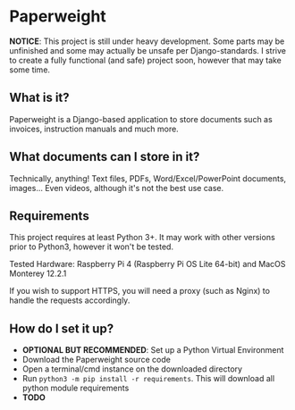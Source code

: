 # Paperweight

**NOTICE**: This project is still under heavy development.
Some parts may be unfinished and some may actually be unsafe per Django-standards.
I strive to create a fully functional (and safe) project soon, however that may take some time.

## What is it?

Paperweight is a Django-based application to store documents such as invoices, instruction manuals and much more.

## What documents can I store in it?

Technically, anything! Text files, PDFs, Word/Excel/PowerPoint documents, images... Even videos, although it's not the best use case.

## Requirements

This project requires at least Python 3+.
It may work with other versions prior to Python3, however it won't be tested.

Tested Hardware: Raspberry Pi 4 (Raspberry Pi OS Lite 64-bit) and MacOS Monterey 12.2.1

If you wish to support HTTPS, you will need a proxy (such as Nginx) to handle the requests accordingly.

## How do I set it up?

- **OPTIONAL BUT RECOMMENDED**: Set up a Python Virtual Environment
- Download the Paperweight source code
- Open a terminal/cmd instance on the downloaded directory
- Run `python3 -m pip install -r requirements`. This will download all python module requirements
- **TODO**
